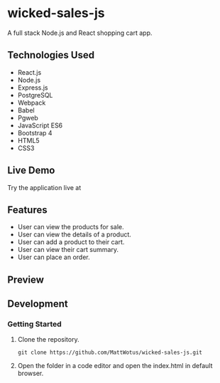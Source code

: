 # wicked-sales-js
A full stack Node.js and React shopping cart app.

## Technologies Used

- React.js
- Node.js
- Express.js
- PostgreSQL
- Webpack
- Babel
- Pgweb
- JavaScript ES6
- Bootstrap 4  
- HTML5
- CSS3

## Live Demo

Try the application live at 

## Features

- User can view the products for sale.
- User can view the details of a product.
- User can add a product to their cart.
- User can view their cart summary.
- User can place an order.

## Preview



## Development

### Getting Started

1. Clone the repository.

   ```
   git clone https://github.com/MattWotus/wicked-sales-js.git
   ```
   
2. Open the folder in a code editor and open the index.html in default browser.
